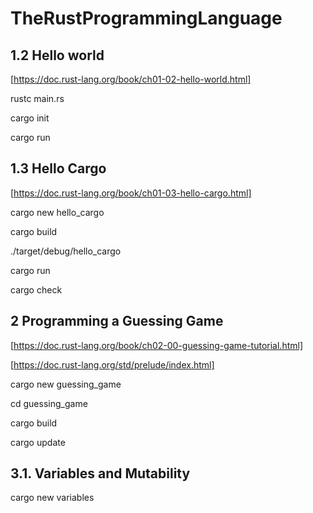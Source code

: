 # TheRustProgrammingLanguage

## 1.2 Hello world
[https://doc.rust-lang.org/book/ch01-02-hello-world.html]

rustc main.rs

cargo init

cargo run

## 1.3 Hello Cargo
[https://doc.rust-lang.org/book/ch01-03-hello-cargo.html]

cargo new hello_cargo

cargo build

./target/debug/hello_cargo

cargo run

cargo check

## 2 Programming a Guessing Game
[https://doc.rust-lang.org/book/ch02-00-guessing-game-tutorial.html]

[https://doc.rust-lang.org/std/prelude/index.html]

cargo new guessing_game

cd guessing_game

cargo build

cargo update

## 3.1. Variables and Mutability

cargo new variables



